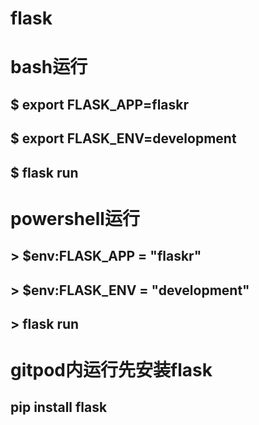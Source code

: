# flask

# bash运行
## $ export FLASK_APP=flaskr
## $ export FLASK_ENV=development
## $ flask run

# powershell运行
## > $env:FLASK_APP = "flaskr"
## > $env:FLASK_ENV = "development"
## > flask run

# gitpod内运行先安装flask 
## pip install flask